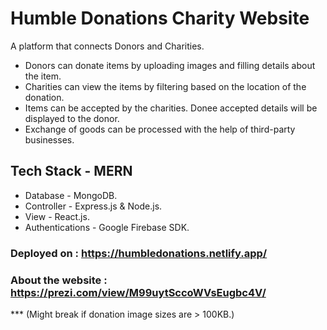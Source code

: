 # Humble Donations Charity Website 

A platform that connects Donors and Charities. 

* Donors can donate items by uploading images and filling details about the item.
* Charities can view the items by filtering based on the location of the donation.
* Items can be accepted by the charities. Donee accepted details will be displayed to the donor.
* Exchange of goods can be processed with the help of third-party businesses.

## Tech Stack - MERN

* Database - MongoDB.
* Controller - Express.js & Node.js.
* View - React.js.
* Authentications - Google Firebase SDK.

### Deployed on : https://humbledonations.netlify.app/

### About the website : https://prezi.com/view/M99uytSccoWVsEugbc4V/ 


*** (Might break if donation image sizes are > 100KB.)
